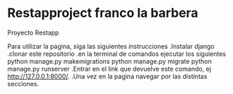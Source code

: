 # Restapproject franco la barbera
Proyecto Restapp

Para utilizar la pagina, siga las siguientes instrucciones .Instalar django .clonar este repositorio .en la terminal de comandos ejecutar los siguientes python manage.py makemigrations python manage.py migrate python manage.py runserver .Entrar en el link que devuelve este comando, ej http://127.0.0.1:8000/. .Una vez en la pagina navegar por las distintas secciones.
